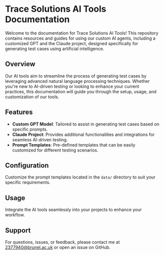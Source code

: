 # Trace Solutions AI Tools Documentation

Welcome to the documentation for Trace Solutions AI Tools! This repository contains resources and guides for using our custom AI agents, including a customized GPT and the Claude project, designed specifically for generating test cases using artificial intelligence.

## Overview

Our AI tools aim to streamline the process of generating test cases by leveraging advanced natural language processing techniques. Whether you're new to AI-driven testing or looking to enhance your current practices, this documentation will guide you through the setup, usage, and customization of our tools.

## Features

- **Custom GPT Model**: Tailored to assist in generating test cases based on specific prompts.
- **Claude Project**: Provides additional functionalities and integrations for seamless AI-driven testing.
- **Prompt Templates**: Pre-defined templates that can be easily customized for different testing scenarios.

## Configuration

Customize the prompt templates located in the `data/` directory to suit your specific requirements.

## Usage

Integrate the AI tools seamlessly into your projects to enhance your workflow.

## Support

For questions, issues, or feedback, please contact me at 2377940@brunel.ac.uk or open an issue on GitHub.
